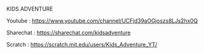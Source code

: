 KIDS ADVENTURE

Youtube   :  https://www.youtube.com/channel/UCFjd39aOGjoszs8LJs2hx0Q

Sharechat :  https://sharechat.com/kidsadventure

Scratch   :  https://scratch.mit.edu/users/Kids_Adventure_YT/
